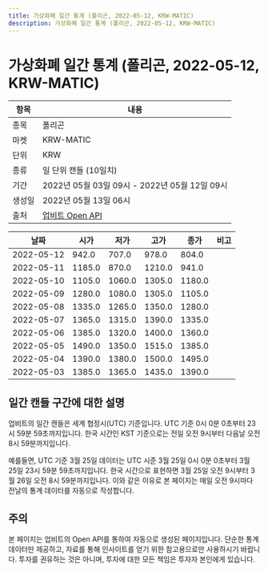 ```yaml
---
title: 가상화폐 일간 통계 (폴리곤, 2022-05-12, KRW-MATIC)
description: 가상화폐 일간 통계 (폴리곤, 2022-05-12, KRW-MATIC)
---
```



가상화폐 일간 통계 (폴리곤, 2022-05-12, KRW-MATIC)
===

|항목|내용|
|--|--|
|종목|폴리곤|
|마켓|KRW-MATIC|
|단위|KRW|
|종류|일 단위 캔들 (10일치)|
|기간|2022년 05월 03일 09시 - 2022년 05월 12일 09시|
|생성일|2022년 05월 13일 06시|
|출처|[업비트 Open API](https://docs.upbit.com)|


|날짜|시가|저가|고가|종가|비고|
|--|--|--|--|--|--|
|2022-05-12|942.0|707.0|978.0|804.0|    |
|2022-05-11|1185.0|870.0|1210.0|941.0|    |
|2022-05-10|1105.0|1060.0|1305.0|1180.0|    |
|2022-05-09|1280.0|1080.0|1305.0|1105.0|    |
|2022-05-08|1335.0|1265.0|1350.0|1280.0|    |
|2022-05-07|1365.0|1315.0|1390.0|1335.0|    |
|2022-05-06|1385.0|1320.0|1400.0|1360.0|    |
|2022-05-05|1490.0|1350.0|1515.0|1385.0|    |
|2022-05-04|1390.0|1380.0|1500.0|1495.0|    |
|2022-05-03|1385.0|1365.0|1435.0|1390.0|    |


일간 캔들 구간에 대한 설명
---


업비트의 일간 캔들은 세계 협정시(UTC) 기준입니다. 
UTC 기준 0시 0분 0초부터 23시 59분 59초까지입니다. 
한국 시간인 KST 기준으로는 전일 오전 9시부터 다음날 오전 8시 59분까지입니다. 


예를들면, UTC 기준 3월 25일 데이터는 UTC 시준 3월 25일 0시 0분 0초부터 3월 25일 23시 59분 59초까지입니다. 
한국 시간으로 표현하면 3월 25일 오전 9시부터 3월 26일 오전 8시 59분까지입니다. 
이와 같은 이유로 본 페이지는 매일 오전 9시마다 전날의 통계 데이터를 자동으로 작성합니다. 


주의
---


본 페이지는 업비트의 Open API를 통하여 자동으로 생성된 페이지입니다. 
단순한 통계 데이터만 제공하고, 자료를 통해 인사이트를 얻기 위한 참고용으로만 사용하시기 바랍니다. 
투자를 권유하는 것은 아니며, 투자에 대한 모든 책임은 투자자 본인에게 있습니다. 
